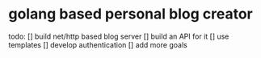 # golang based personal blog creator

todo:
[] build net/http based blog server
[] build an API for it
[] use templates
[] develop authentication
[] add more goals
